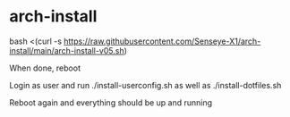 # arch-install

bash <(curl -s https://raw.githubusercontent.com/Senseye-X1/arch-install/main/arch-install-v05.sh)

When done, reboot

Login as user and run ./install-userconfig.sh as well as ./install-dotfiles.sh

Reboot again and everything should be up and running
